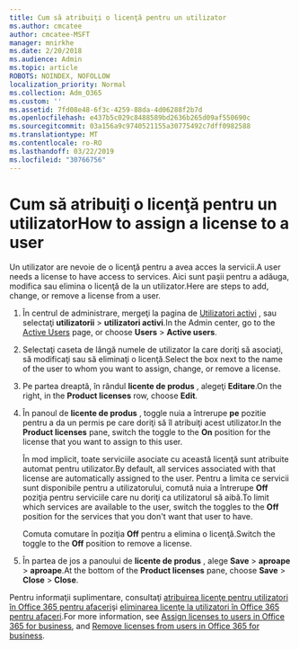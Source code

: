 ```yaml
---
title: Cum să atribuiţi o licenţă pentru un utilizator
ms.author: cmcatee
author: cmcatee-MSFT
manager: mnirkhe
ms.date: 2/20/2018
ms.audience: Admin
ms.topic: article
ROBOTS: NOINDEX, NOFOLLOW
localization_priority: Normal
ms.collection: Adm_O365
ms.custom: ''
ms.assetid: 7fd08e48-6f3c-4259-88da-4d06288f2b7d
ms.openlocfilehash: e437b5c029c8488589bd2636b265d09af550690c
ms.sourcegitcommit: 03a156a9c9740521155a30775492c7dff0982588
ms.translationtype: MT
ms.contentlocale: ro-RO
ms.lasthandoff: 03/22/2019
ms.locfileid: "30766756"
---
```

# <a name="how-to-assign-a-license-to-a-user"></a><span data-ttu-id="170e0-102">Cum să atribuiţi o licenţă pentru un utilizator</span><span class="sxs-lookup"><span data-stu-id="170e0-102">How to assign a license to a user</span></span>

<span data-ttu-id="170e0-103">Un utilizator are nevoie de o licenţă pentru a avea acces la servicii.</span><span class="sxs-lookup"><span data-stu-id="170e0-103">A user needs a license to have access to services.</span></span> <span data-ttu-id="170e0-104">Aici sunt paşii pentru a adăuga, modifica sau elimina o licenţă de la un utilizator.</span><span class="sxs-lookup"><span data-stu-id="170e0-104">Here are steps to add, change, or remove a license from a user.</span></span>
  
1. <span data-ttu-id="170e0-105">În centrul de administrare, mergeţi la pagina de [Utilizatori activi](https://go.microsoft.com/fwlink/p/?linkid=834822) , sau selectaţi **utilizatorii** \> **utilizatori activi**.</span><span class="sxs-lookup"><span data-stu-id="170e0-105">In the Admin center, go to the [Active Users](https://go.microsoft.com/fwlink/p/?linkid=834822) page, or choose **Users** \> **Active users**.</span></span>
    
2. <span data-ttu-id="170e0-106">Selectaţi caseta de lângă numele de utilizator la care doriţi să asociaţi, să modificaţi sau să eliminaţi o licenţă.</span><span class="sxs-lookup"><span data-stu-id="170e0-106">Select the box next to the name of the user to whom you want to assign, change, or remove a license.</span></span>
    
3. <span data-ttu-id="170e0-107">Pe partea dreaptă, în rândul **licente de produs** , alegeţi **Editare**.</span><span class="sxs-lookup"><span data-stu-id="170e0-107">On the right, in the **Product licenses** row, choose **Edit**.</span></span>
    
4. <span data-ttu-id="170e0-108">În panoul de **licente de produs** , toggle nuia a întrerupe **pe** pozitie pentru a da un permis pe care doriţi să îl atribuiţi acest utilizator.</span><span class="sxs-lookup"><span data-stu-id="170e0-108">In the **Product licenses** pane, switch the toggle to the **On** position for the license that you want to assign to this user.</span></span> 
    
    <span data-ttu-id="170e0-109">În mod implicit, toate serviciile asociate cu această licenţă sunt atribuite automat pentru utilizator.</span><span class="sxs-lookup"><span data-stu-id="170e0-109">By default, all services associated with that license are automatically assigned to the user.</span></span> <span data-ttu-id="170e0-110">Pentru a limita ce servicii sunt disponibile pentru a utilizatorului, comută nuia a întrerupe **Off** poziţia pentru serviciile care nu doriţi ca utilizatorul să aibă.</span><span class="sxs-lookup"><span data-stu-id="170e0-110">To limit which services are available to the user, switch the toggles to the **Off** position for the services that you don't want that user to have.</span></span> 
    
    <span data-ttu-id="170e0-111">Comuta comutare în poziţia **Off** pentru a elimina o licenţă.</span><span class="sxs-lookup"><span data-stu-id="170e0-111">Switch the toggle to the **Off** position to remove a license.</span></span> 
    
5. <span data-ttu-id="170e0-112">În partea de jos a panoului de **licente de produs** , alege **Save** \> **aproape** \> **aproape**.</span><span class="sxs-lookup"><span data-stu-id="170e0-112">At the bottom of the **Product licenses** pane, choose **Save** \> **Close** \> **Close**.</span></span>
    
<span data-ttu-id="170e0-113">Pentru informaţii suplimentare, consultaţi [atribuirea licenţe pentru utilizatori în Office 365 pentru afaceri](https://support.office.com/article/997596b5-4173-4627-b915-36abac6786dc)şi [eliminarea licenţe la utilizatori în Office 365 pentru afaceri](https://support.office.com/article/9b497c85-d0a4-4735-80fa-d3565bc05bd1).</span><span class="sxs-lookup"><span data-stu-id="170e0-113">For more information, see [Assign licenses to users in Office 365 for business](https://support.office.com/article/997596b5-4173-4627-b915-36abac6786dc), and [Remove licenses from users in Office 365 for business](https://support.office.com/article/9b497c85-d0a4-4735-80fa-d3565bc05bd1).</span></span>
  

